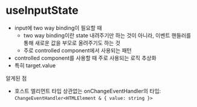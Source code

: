 # useInputState

- input에 two way binding이 필요할 때
  - two way binding이란 state 내려주기만 하는 것이 아니라, 이벤트 핸들러를 통해 새로운 값을 부모로 올려주기도 하는 것
  - 주로 controlled component에서 사용되는 패턴
- controlled component를 사용할 때 주로 사용되는 로직 추상화
- 특히 target.value

알게된 점

- 호스트 엘리먼트 타입 상관없는 onChangeEventHandler의 타입: `ChangeEventHandler<HTMLElement & { value: string }>`
